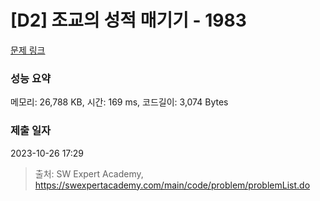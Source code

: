 # [D2] 조교의 성적 매기기 - 1983 

[문제 링크](https://swexpertacademy.com/main/code/problem/problemDetail.do?contestProbId=AV5PwGK6AcIDFAUq) 

### 성능 요약

메모리: 26,788 KB, 시간: 169 ms, 코드길이: 3,074 Bytes

### 제출 일자

2023-10-26 17:29



> 출처: SW Expert Academy, https://swexpertacademy.com/main/code/problem/problemList.do